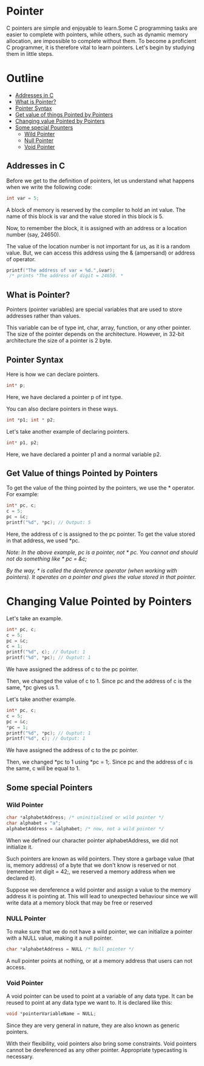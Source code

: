 # Pointer
C pointers are simple and enjoyable to learn.Some C programming tasks are easier to complete with pointers, while others, such as dynamic memory allocation, are impossible to complete without them. To become a proficient C programmer, it is therefore vital to learn pointers. Let's begin by studying them in little steps.

# Outline
* [Addresses in C](#addresses-in-c)
* [What is Pointer?](#what-is-pointer)
* [Pointer Syntax](#pointer-syntax)
* [Get value of things Pointed by Pointers](#get-value-of-things-pointed-by-pointers)
* [Changing value Pointed by Pointers](#changing-value-pointed-by-pointers)
* [Some special Pounters](#some-special-pointers)
   - [Wild Pointer](#wild-pointer)
   - [Null Pointer](#null-pointer)
   - [Void Pointer](#void-pointer)

## Addresses in C
Before we get to the definition of pointers, let us understand what happens when we write the following code:
```c
int var = 5;
```

A block of memory is reserved by the compiler to hold an int value. The name of this block is var and the value stored in this block is 5.

Now, to remember the block, it is assigned with an address or a location number (say, 24650).

The value of the location number is not important for us, as it is a random value. But, we can access this address using the & (ampersand) or address of operator.

```c
printf("The address of var = %d.",&var);
 /* prints "The address of digit = 24650. *
```
## What is Pointer?
Pointers (pointer variables) are special variables that are used to store addresses rather than values.

This variable can be of type int, char, array, function, or any other pointer. The size of the pointer depends on the architecture. However, in 32-bit architecture the size of a pointer is 2 byte.

## Pointer Syntax
Here is how we can declare pointers.
```c
int* p;
```
Here, we have declared a pointer p of int type.

You can also declare pointers in these ways.
```c
int *p1; int * p2; 
```
Let's take another example of declaring pointers.
```c
int* p1, p2;
```
Here, we have declared a pointer p1 and a normal variable p2.

## Get Value of things Pointed by Pointers
To get the value of the thing pointed by the pointers, we use the * operator. For example:
```c
int* pc, c; 
c = 5; 
pc = &c; 
printf("%d", *pc); // Output: 5
```
Here, the address of c is assigned to the pc pointer. To get the value stored in that address, we used *pc.

*Note: In the above example, pc is a pointer, not * pc. You cannot and should not do something like * pc = &c;*

*By the way, * is called the dereference operator (when working with pointers). It operates on a pointer and gives the value stored in that pointer.*

# Changing Value Pointed by Pointers
Let's take an example.
```c
int* pc, c; 
c = 5; 
pc = &c; 
c = 1; 
printf("%d", c); // Output: 1 
printf("%d", *pc); // Ouptut: 1
```
We have assigned the address of c to the pc pointer.

Then, we changed the value of c to 1. Since pc and the address of c is the same, *pc gives us 1.

Let's take another example.
```c
int* pc, c; 
c = 5; 
pc = &c; 
*pc = 1; 
printf("%d", *pc); // Ouptut: 1
printf("%d", c); // Output: 1 
```
We have assigned the address of c to the pc pointer.

Then, we changed *pc to 1 using *pc = 1;. Since pc and the address of c is the same, c will be equal to 1.

## Some special Pointers
### Wild Pointer
```c
char *alphabetAddress; /* uninitialised or wild pointer */ 
char alphabet = "a"; 
alphabetAddress = &alphabet; /* now, not a wild pointer */
```
When we defined our character pointer alphabetAddress, we did not initialize it.

Such pointers are known as wild pointers. They store a garbage value (that is, memory address) of a byte that we don't know is reserved or not (remember int digit = 42;, we reserved a memory address when we declared it).

Suppose we dereference a wild pointer and assign a value to the memory address it is pointing at. This will lead to unexpected behaviour since we will write data at a  memory block that may be free or reserved

### NULL Pointer
To make sure that we do not have a wild pointer, we can initialize a pointer with a NULL value, making it a null pointer.
```c
char *alphabetAddress = NULL /* Null pointer */ 
```
A null pointer points at nothing, or at a memory address that users can not access.

### Void Pointer
A void pointer can be used to point at a variable of any data type. It can be reused to point at any data type we want to. It is declared like this:
```c
void *pointerVariableName = NULL; 
```
Since they are very general in nature, they are also known as generic pointers.

With their flexibility, void pointers also bring some constraints. Void pointers cannot be dereferenced as any other pointer. Appropriate typecasting is necessary.
